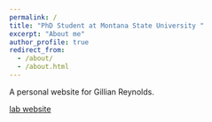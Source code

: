 ```yaml
---
permalink: /
title: "PhD Student at Montana State University "
excerpt: "About me"
author_profile: true
redirect_from: 
  - /about/
  - /about.html
---
```


A personal website for Gillian Reynolds. 

[lab website](https://www.montana.edu/lachowieclab)
